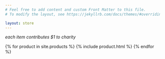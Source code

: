 ```yaml
---
# Feel free to add content and custom Front Matter to this file.
# To modify the layout, see https://jekyllrb.com/docs/themes/#overriding-theme-defaults

layout: store
---
```


_each item contributes $1 to charity_

{% for product in site.products %}
  {% include product.html %}
{% endfor %}
